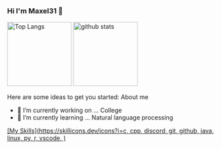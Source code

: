 ### Hi I'm Maxel31 👋

<p align="left"> 
  <img alt="Top Langs" height="150px" src="https://github-readme-stats.vercel.app/api/top-langs/?username=Maxel31&layout=compact&show_icons=true&theme=dark" />
  <img alt="github stats" height="150px" src="https://github-readme-stats.vercel.app/api?username=Maxel31&theme=dark&show_icons=ture" />
</p>

Here are some ideas to get you started:
About me
- 🔭 I’m currently working on ... College
- 🌱 I’m currently learning ... Natural language processing

[[My Skills](https://skillicons.dev/icons?i=c, cpp, discord, git, github, java, linux, py, r, vscode, )](https://skillicons.dev)
